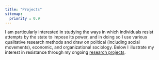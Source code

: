 ```yaml
---
title: "Projects"
sitemap:
  priority : 0.9
---
```

<!--

This page represents the landing page for "projects" section. It is also shown under the homepage header for "projects". It should be therefore relatively short and sweet.

IN the dfault theme, "projects" is divided among "Creations" you authored and "contributions" made to others projects.

-->
<p>I am particularly interested in studying the ways in which individuals resist attempts by the state to impose its power, and in doing so I use various qualitative research methods and draw on political (including social movements), economic, and organizational sociology. Below I illustrate my interest in resistance through my ongoing <a href="/projects/creations">research projects</a>.</p>
